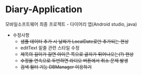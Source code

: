 # Diary-Application
모바일소프트웨어 최종 프로젝트 - 다이어리 앱(Android studio, java)
　
* 수정사항
  * ~~샘플 데이터 추가 시 날짜가 LocalDate로만 추가되는 현상~~
  * editText 밑줄 관련 스타일 수정
  * ~~제목의 길이가 길면 아이콘 쪽으로 글자가 튀어나오는(?) 현상~~
  * ~~수정을 연속으로 두번하면 라디오 버튼에서 취소 문제 발생~~
  * ~~검색 필터 기능 DBManager 이용하기~~
